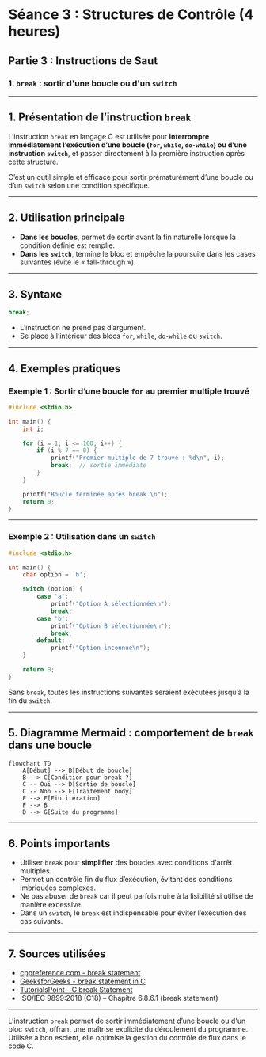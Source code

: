 # Séance 3 : Structures de Contrôle (4 heures)

## Partie 3 : Instructions de Saut

### 1. `break` : sortir d'une boucle ou d'un `switch`

---

## 1. Présentation de l’instruction `break`

L’instruction `break` en langage C est utilisée pour **interrompre immédiatement l’exécution d’une boucle (`for`, `while`, `do-while`) ou d’une instruction `switch`**, et passer directement à la première instruction après cette structure.

C’est un outil simple et efficace pour sortir prématurément d’une boucle ou d’un `switch` selon une condition spécifique.

---

## 2. Utilisation principale

- **Dans les boucles**, permet de sortir avant la fin naturelle lorsque la condition définie est remplie.
- **Dans les `switch`**, termine le bloc et empêche la poursuite dans les cases suivantes (évite le « fall-through »).

---

## 3. Syntaxe

```c
break;
```

- L’instruction ne prend pas d’argument.
- Se place à l’intérieur des blocs `for`, `while`, `do-while` ou `switch`.

---

## 4. Exemples pratiques

### Exemple 1 : Sortir d’une boucle `for` au premier multiple trouvé

```c
#include <stdio.h>

int main() {
    int i;

    for (i = 1; i <= 100; i++) {
        if (i % 7 == 0) {
            printf("Premier multiple de 7 trouvé : %d\n", i);
            break;  // sortie immédiate
        }
    }

    printf("Boucle terminée après break.\n");
    return 0;
}
```

---

### Exemple 2 : Utilisation dans un `switch`

```c
#include <stdio.h>

int main() {
    char option = 'b';

    switch (option) {
        case 'a':
            printf("Option A sélectionnée\n");
            break;
        case 'b':
            printf("Option B sélectionnée\n");
            break;
        default:
            printf("Option inconnue\n");
    }

    return 0;
}
```

Sans `break`, toutes les instructions suivantes seraient exécutées jusqu’à la fin du `switch`.

---

## 5. Diagramme Mermaid : comportement de `break` dans une boucle

```mermaid
flowchart TD
    A[Début] --> B[Début de boucle]
    B --> C[Condition pour break ?]
    C -- Oui --> D[Sortie de boucle]
    C -- Non --> E[Traitement body]
    E --> F[Fin itération]
    F --> B
    D --> G[Suite du programme]
```

---

## 6. Points importants

- Utiliser `break` pour **simplifier** des boucles avec conditions d'arrêt multiples.
- Permet un contrôle fin du flux d’exécution, évitant des conditions imbriquées complexes.
- Ne pas abuser de `break` car il peut parfois nuire à la lisibilité si utilisé de manière excessive.
- Dans un `switch`, le `break` est indispensable pour éviter l’exécution des cas suivants.

---

## 7. Sources utilisées

- [cppreference.com - break statement](https://en.cppreference.com/w/c/language/break)  
- [GeeksforGeeks - break statement in C](https://www.geeksforgeeks.org/break-statement-in-c/)  
- [TutorialsPoint - C break Statement](https://www.tutorialspoint.com/cprogramming/c_break_statement.htm)  
- ISO/IEC 9899:2018 (C18) – Chapitre 6.8.6.1 (break statement)

---

L’instruction `break` permet de sortir immédiatement d’une boucle ou d'un bloc `switch`, offrant une maîtrise explicite du déroulement du programme. Utilisée à bon escient, elle optimise la gestion du contrôle de flux dans le code C.